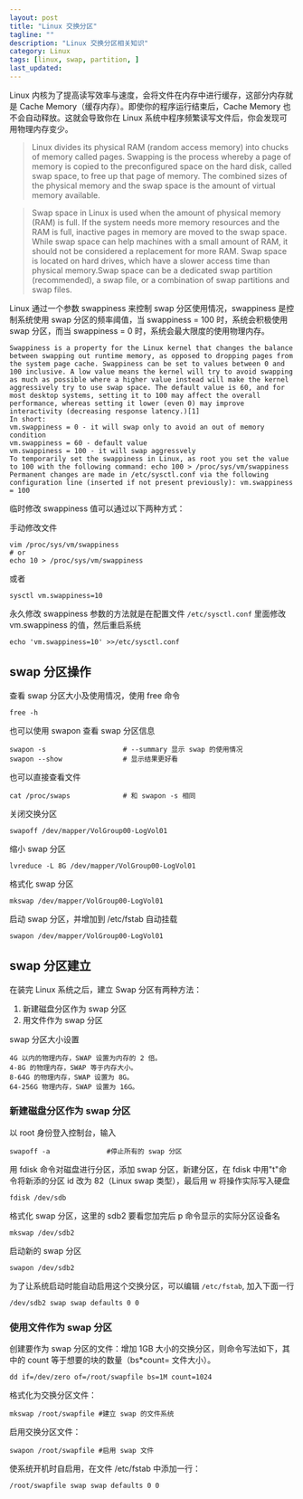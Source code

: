 ```yaml
---
layout: post
title: "Linux 交换分区"
tagline: ""
description: "Linux 交换分区相关知识"
category: Linux
tags: [linux, swap, partition, ]
last_updated:
---
```


Linux 内核为了提高读写效率与速度，会将文件在内存中进行缓存，这部分内存就是 Cache Memory（缓存内存）。即使你的程序运行结束后，Cache Memory 也不会自动释放。这就会导致你在 Linux 系统中程序频繁读写文件后，你会发现可用物理内存变少。

> Linux divides its physical RAM (random access memory) into chucks of memory called pages. Swapping is the process whereby a page of memory is copied to the preconfigured space on the hard disk, called swap space, to free up that page of memory. The combined sizes of the physical memory and the swap space is the amount of virtual memory available.

> Swap space in Linux is used when the amount of physical memory (RAM) is full. If the system needs more memory resources and the RAM is full, inactive pages in memory are moved to the swap space. While swap space can help machines with a small amount of RAM, it should not be considered a replacement for more RAM. Swap space is located on hard drives, which have a slower access time than physical memory.Swap space can be a dedicated swap partition (recommended), a swap file, or a combination of swap partitions and swap files.

Linux 通过一个参数 swappiness 来控制 swap 分区使用情况，swappiness 是控制系统使用 swap 分区的频率阈值，当 swappiness = 100 时，系统会积极使用 swap 分区，而当 swappiness = 0 时，系统会最大限度的使用物理内存。

    Swappiness is a property for the Linux kernel that changes the balance between swapping out runtime memory, as opposed to dropping pages from the system page cache. Swappiness can be set to values between 0 and 100 inclusive. A low value means the kernel will try to avoid swapping as much as possible where a higher value instead will make the kernel aggressively try to use swap space. The default value is 60, and for most desktop systems, setting it to 100 may affect the overall performance, whereas setting it lower (even 0) may improve interactivity (decreasing response latency.)[1]
    In short:
    vm.swappiness = 0 - it will swap only to avoid an out of memory condition
    vm.swappiness = 60 - default value
    vm.swappiness = 100 - it will swap aggressvely
    To temporarily set the swappiness in Linux, as root you set the value to 100 with the following command: echo 100 > /proc/sys/vm/swappiness
    Permanent changes are made in /etc/sysctl.conf via the following configuration line (inserted if not present previously): vm.swappiness = 100

临时修改 swappiness 值可以通过以下两种方式：

手动修改文件

    vim /proc/sys/vm/swappiness
    # or
    echo 10 > /proc/sys/vm/swappiness

或者

    sysctl vm.swappiness=10

永久修改 swappiness 参数的方法就是在配置文件 `/etc/sysctl.conf` 里面修改 vm.swappiness 的值，然后重启系统

    echo 'vm.swappiness=10' >>/etc/sysctl.conf

## swap 分区操作

查看 swap 分区大小及使用情况，使用 free 命令

    free -h

也可以使用 swapon 查看 swap 分区信息

    swapon -s                   # --summary 显示 swap 的使用情况
    swapon --show               # 显示结果更好看

也可以直接查看文件

    cat /proc/swaps             # 和 swapon -s 相同

关闭交换分区

    swapoff /dev/mapper/VolGroup00-LogVol01

缩小 swap 分区

    lvreduce -L 8G /dev/mapper/VolGroup00-LogVol01

格式化 swap 分区

    mkswap /dev/mapper/VolGroup00-LogVol01

启动 swap 分区，并增加到 /etc/fstab 自动挂载

    swapon /dev/mapper/VolGroup00-LogVol01

## swap 分区建立
在装完 Linux 系统之后，建立 Swap 分区有两种方法：

1. 新建磁盘分区作为 swap 分区
2. 用文件作为 swap 分区

swap 分区大小设置

    4G 以内的物理内存，SWAP 设置为内存的 2 倍。
    4-8G 的物理内存，SWAP 等于内存大小。
    8-64G 的物理内存，SWAP 设置为 8G。
    64-256G 物理内存，SWAP 设置为 16G。

### 新建磁盘分区作为 swap 分区
以 root 身份登入控制台，输入

    swapoff -a              #停止所有的 swap 分区

用 fdisk 命令对磁盘进行分区，添加 swap 分区，新建分区，在 fdisk 中用"t"命令将新添的分区 id 改为 82（Linux swap 类型），最后用 w 将操作实际写入硬盘

    fdisk /dev/sdb

格式化 swap 分区，这里的 sdb2 要看您加完后 p 命令显示的实际分区设备名

    mkswap /dev/sdb2

启动新的 swap 分区

    swapon /dev/sdb2

为了让系统启动时能自动启用这个交换分区，可以编辑 `/etc/fstab`, 加入下面一行

    /dev/sdb2 swap swap defaults 0 0

### 使用文件作为 swap 分区

创建要作为 swap 分区的文件：增加 1GB 大小的交换分区，则命令写法如下，其中的 count 等于想要的块的数量（bs*count= 文件大小）。

    dd if=/dev/zero of=/root/swapfile bs=1M count=1024

格式化为交换分区文件：

    mkswap /root/swapfile #建立 swap 的文件系统

启用交换分区文件：

    swapon /root/swapfile #启用 swap 文件

使系统开机时自启用，在文件 /etc/fstab 中添加一行：

    /root/swapfile swap swap defaults 0 0

